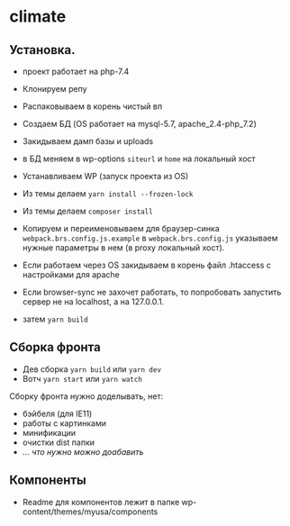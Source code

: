 # climate

## Установка.

- проект работает на php-7.4

-   Клонируем репу
-   Распаковываем в корень чистый вп
-   Создаем БД (OS работает на mysql-5.7, apache_2.4-php_7.2)
-   Закидываем дамп базы и uploads
-   в БД меняем в wp-options `siteurl` и `home` на локальный хост
-   Устанавливаем WP (запуск проекта из OS)
-   Из темы делаем `yarn install --frozen-lock`
-   Из темы делаем `composer install`
-   Копируем и переименовываем для браузер-синка `webpack.brs.config.js.example` в `webpack.brs.config.js` указываем нужные параметры в нем (в proxy локальный хост).
-   Если работаем через OS закидываем в корень файл .htaccess с настройками для apache
-   Если browser-sync не захочет работать, то попробовать запустить сервер не на localhost, а на 127.0.0.1.
-   затем `yarn build`

## Сборка фронта

-   Дев сборка `yarn build` или `yarn dev`
-   Вотч `yarn start` или `yarn watch`

Сборку фронта нужно доделывать, нет:

-   бэйбеля (для IE11)
-   работы с картинками
-   минификации
-   очистки dist папки
-   _... что нужно можно доабавить_

## Компоненты

-   Readme для компонентов лежит в папке wp-content/themes/myusa/components
